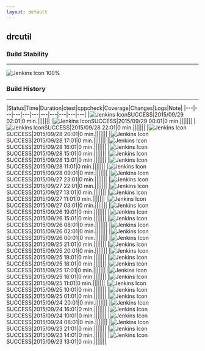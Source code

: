 ```yaml
---
layout: default
---
```

## drcutil
### Build Stability
___
![Jenkins Icon](http://jenkinshrg.github.io/images/48x48/health-80plus.png)
100%
  
### Build History
___
|Status|Time|Duration|<span class='badge'>ctest</span>|<span class='badge'>cppcheck</span>|Coverage|Changes|Logs|Note|
|---|---|---|---|---|---|---|---|---|---|
|![Jenkins Icon](http://jenkinshrg.github.io/images/24x24/blue.png)SUCCESS|2015/09/29 02:01|0 min.|||||||
|![Jenkins Icon](http://jenkinshrg.github.io/images/24x24/blue.png)SUCCESS|2015/09/29 00:01|0 min.|||||||
|![Jenkins Icon](http://jenkinshrg.github.io/images/24x24/blue.png)SUCCESS|2015/09/28 22:01|0 min.|||||||
|![Jenkins Icon](http://jenkinshrg.github.io/images/24x24/blue.png)SUCCESS|2015/09/28 20:01|0 min.|||||||
|![Jenkins Icon](http://jenkinshrg.github.io/images/24x24/blue.png)SUCCESS|2015/09/28 17:01|0 min.|||||||
|![Jenkins Icon](http://jenkinshrg.github.io/images/24x24/blue.png)SUCCESS|2015/09/28 16:01|0 min.|||||||
|![Jenkins Icon](http://jenkinshrg.github.io/images/24x24/blue.png)SUCCESS|2015/09/28 15:01|0 min.|||||||
|![Jenkins Icon](http://jenkinshrg.github.io/images/24x24/blue.png)SUCCESS|2015/09/28 13:01|0 min.|||||||
|![Jenkins Icon](http://jenkinshrg.github.io/images/24x24/blue.png)SUCCESS|2015/09/28 11:01|0 min.|||||||
|![Jenkins Icon](http://jenkinshrg.github.io/images/24x24/blue.png)SUCCESS|2015/09/28 09:01|0 min.|||||||
|![Jenkins Icon](http://jenkinshrg.github.io/images/24x24/blue.png)SUCCESS|2015/09/27 23:01|0 min.|||||||
|![Jenkins Icon](http://jenkinshrg.github.io/images/24x24/blue.png)SUCCESS|2015/09/27 22:01|0 min.|||||||
|![Jenkins Icon](http://jenkinshrg.github.io/images/24x24/blue.png)SUCCESS|2015/09/27 13:01|0 min.|||||||
|![Jenkins Icon](http://jenkinshrg.github.io/images/24x24/blue.png)SUCCESS|2015/09/27 11:01|0 min.|||||||
|![Jenkins Icon](http://jenkinshrg.github.io/images/24x24/blue.png)SUCCESS|2015/09/27 03:01|0 min.|||||||
|![Jenkins Icon](http://jenkinshrg.github.io/images/24x24/blue.png)SUCCESS|2015/09/26 19:01|0 min.|||||||
|![Jenkins Icon](http://jenkinshrg.github.io/images/24x24/blue.png)SUCCESS|2015/09/26 15:01|0 min.|||||||
|![Jenkins Icon](http://jenkinshrg.github.io/images/24x24/blue.png)SUCCESS|2015/09/26 08:01|0 min.|||||||
|![Jenkins Icon](http://jenkinshrg.github.io/images/24x24/blue.png)SUCCESS|2015/09/26 02:01|0 min.|||||||
|![Jenkins Icon](http://jenkinshrg.github.io/images/24x24/blue.png)SUCCESS|2015/09/26 00:01|0 min.|||||||
|![Jenkins Icon](http://jenkinshrg.github.io/images/24x24/blue.png)SUCCESS|2015/09/25 21:01|0 min.|||||||
|![Jenkins Icon](http://jenkinshrg.github.io/images/24x24/blue.png)SUCCESS|2015/09/25 20:01|0 min.|||||||
|![Jenkins Icon](http://jenkinshrg.github.io/images/24x24/blue.png)SUCCESS|2015/09/25 19:01|0 min.|||||||
|![Jenkins Icon](http://jenkinshrg.github.io/images/24x24/blue.png)SUCCESS|2015/09/25 18:01|0 min.|||||||
|![Jenkins Icon](http://jenkinshrg.github.io/images/24x24/blue.png)SUCCESS|2015/09/25 17:01|0 min.|||||||
|![Jenkins Icon](http://jenkinshrg.github.io/images/24x24/blue.png)SUCCESS|2015/09/25 16:01|0 min.|||||||
|![Jenkins Icon](http://jenkinshrg.github.io/images/24x24/blue.png)SUCCESS|2015/09/25 11:01|0 min.|||||||
|![Jenkins Icon](http://jenkinshrg.github.io/images/24x24/blue.png)SUCCESS|2015/09/25 10:01|0 min.|||||||
|![Jenkins Icon](http://jenkinshrg.github.io/images/24x24/blue.png)SUCCESS|2015/09/25 01:01|0 min.|||||||
|![Jenkins Icon](http://jenkinshrg.github.io/images/24x24/blue.png)SUCCESS|2015/09/24 20:01|0 min.|||||||
|![Jenkins Icon](http://jenkinshrg.github.io/images/24x24/blue.png)SUCCESS|2015/09/24 16:01|0 min.|||||||
|![Jenkins Icon](http://jenkinshrg.github.io/images/24x24/blue.png)SUCCESS|2015/09/24 10:01|0 min.|||||||
|![Jenkins Icon](http://jenkinshrg.github.io/images/24x24/blue.png)SUCCESS|2015/09/24 08:01|0 min.|||||||
|![Jenkins Icon](http://jenkinshrg.github.io/images/24x24/blue.png)SUCCESS|2015/09/23 21:01|0 min.|||||||
|![Jenkins Icon](http://jenkinshrg.github.io/images/24x24/blue.png)SUCCESS|2015/09/23 14:01|0 min.|||||||
|![Jenkins Icon](http://jenkinshrg.github.io/images/24x24/blue.png)SUCCESS|2015/09/23 13:01|0 min.|||||||
